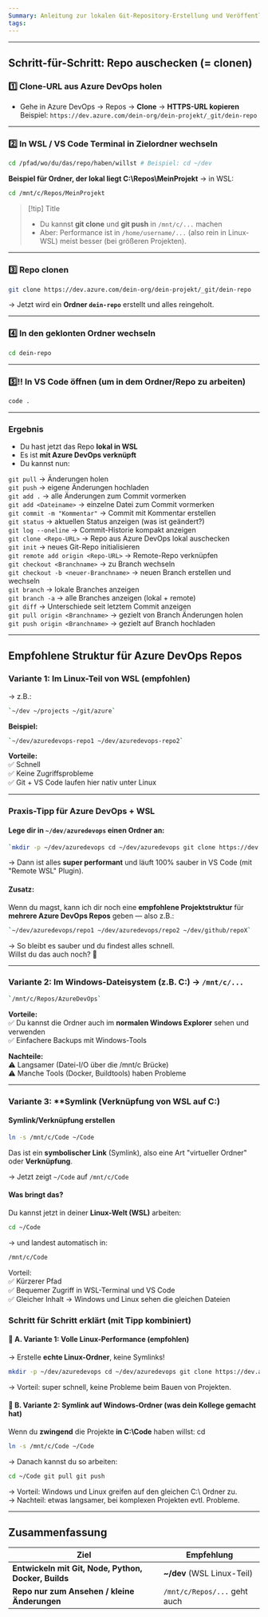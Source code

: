 ```yaml
---
Summary: Anleitung zur lokalen Git-Repository-Erstellung und Veröffentlichung auf GitHub.
tags:
---
```

---
## Schritt-für-Schritt: Repo auschecken (= clonen)


### 1️⃣ Clone-URL aus Azure DevOps holen

- Gehe in Azure DevOps → Repos → **Clone** → **HTTPS-URL kopieren** 
	Beispiel: `https://dev.azure.com/dein-org/dein-projekt/_git/dein-repo`

---
### 2️⃣ In WSL / VS Code Terminal in Zielordner wechseln

```bash
cd /pfad/wo/du/das/repo/haben/willst # Beispiel: cd ~/dev
```

**Beispiel für Ordner, der lokal liegt C:\Repos\MeinProjekt** → in WSL:

```bash
cd /mnt/c/Repos/MeinProjekt
```
> [!tip] Title
> - Du kannst **git clone** und **git push** in `/mnt/c/...` machen
> - Aber: Performance ist in `/home/username/...` (also rein in Linux-WSL) meist besser (bei größeren Projekten).


---
### 3️⃣ Repo clonen

```bash
git clone https://dev.azure.com/dein-org/dein-projekt/_git/dein-repo
```
→ Jetzt wird ein **Ordner `dein-repo`** erstellt und alles reingeholt.

---
### 4️⃣ In den geklonten Ordner wechseln

```bash
cd dein-repo
```

---
### 5️⃣‼️ In VS Code öffnen (um in dem Ordner/Repo zu arbeiten)

```bash
code .
```

---
### Ergebnis

- Du hast jetzt das Repo **lokal in WSL**
- Es ist **mit Azure DevOps verknüpft**
- Du kannst nun:

`git pull` → Änderungen holen  
`git push` → eigene Änderungen hochladen  
`git add .` → alle Änderungen zum Commit vormerken  
`git add <Dateiname>` → einzelne Datei zum Commit vormerken  
`git commit -m "Kommentar"` → Commit mit Kommentar erstellen  
`git status` → aktuellen Status anzeigen (was ist geändert?)  
`git log --oneline` → Commit-Historie kompakt anzeigen  
`git clone <Repo-URL>` → Repo aus Azure DevOps lokal auschecken  
`git init` → neues Git-Repo initialisieren  
`git remote add origin <Repo-URL>` → Remote-Repo verknüpfen  
`git checkout <Branchname>` → zu Branch wechseln  
`git checkout -b <neuer-Branchname>` → neuen Branch erstellen und wechseln  
`git branch` → lokale Branches anzeigen  
`git branch -a` → alle Branches anzeigen (lokal + remote)  
`git diff` → Unterschiede seit letztem Commit anzeigen  
`git pull origin <Branchname>` → gezielt von Branch Änderungen holen  
`git push origin <Branchname>` → gezielt auf Branch hochladen

---

## **Empfohlene Struktur für Azure DevOps Repos**

### Variante 1: **Im Linux-Teil von WSL (empfohlen)**

→ z.B.:
```bash 
`~/dev ~/projects ~/git/azure`
```
**Beispiel:**

```bash
`~/dev/azuredevops-repo1 ~/dev/azuredevops-repo2`
```

**Vorteile:**  
✅ Schnell  
✅ Keine Zugriffsprobleme  
✅ Git + VS Code laufen hier nativ unter Linux

---
### **Praxis-Tipp für Azure DevOps + WSL**

#### Lege dir in **`~/dev/azuredevops`** einen Ordner an:

```bash
`mkdir -p ~/dev/azuredevops cd ~/dev/azuredevops git clone https://dev.azure.com/...`
```
→ Dann ist alles **super performant** und läuft 100% sauber in VS Code (mit "Remote WSL" Plugin).

#### Zusatz:

Wenn du magst, kann ich dir noch eine **empfohlene Projektstruktur** für **mehrere Azure DevOps Repos** geben — also z.B.:

```bash
`~/dev/azuredevops/repo1 ~/dev/azuredevops/repo2 ~/dev/github/repoX`
```

→ So bleibt es sauber und du findest alles schnell.  
Willst du das auch noch? 🚀

---
### Variante 2: **Im Windows-Dateisystem (z.B. C:)** → `/mnt/c/...`

```bash
`/mnt/c/Repos/AzureDevOps`
```

**Vorteile:**  
✅ Du kannst die Ordner auch im **normalen Windows Explorer** sehen und verwenden  
✅ Einfachere Backups mit Windows-Tools

**Nachteile:**  
⚠️ Langsamer (Datei-I/O über die /mnt/c Brücke)  
⚠️ Manche Tools (Docker, Buildtools) haben Probleme

---
### Variante 3: **Symlink (Verknüpfung von WSL auf C:)

#### Symlink/Verknüpfung erstellen

```bash
ln -s /mnt/c/Code ~/Code
```
Das ist ein **symbolischer Link** (Symlink), also eine Art "virtueller Ordner" oder **Verknüpfung**.

→ Jetzt zeigt `~/Code` auf `/mnt/c/Code`

#### Was bringt das?

Du kannst jetzt in deiner **Linux-Welt (WSL)** arbeiten:

```bash
cd ~/Code
```
→ und landest automatisch in:

```bash
/mnt/c/Code
```

Vorteil:  
✅ Kürzerer Pfad  
✅ Bequemer Zugriff in WSL-Terminal und VS Code  
✅ Gleicher Inhalt → Windows und Linux sehen die gleichen Dateien


### **Schritt für Schritt erklärt** (mit Tipp kombiniert)

#### 🥇 A. Variante 1: **Volle Linux-Performance (empfohlen)**

→ Erstelle **echte Linux-Ordner**, keine Symlinks!
```bash
mkdir -p ~/dev/azuredevops cd ~/dev/azuredevops git clone https://dev.azure.com/...
```
→ Vorteil: super schnell, keine Probleme beim Bauen von Projekten.


#### 🥈 B. Variante 2: **Symlink auf Windows-Ordner (was dein Kollege gemacht hat)**

Wenn du **zwingend** die Projekte **in C:\Code** haben willst:
cd 
```bash
ln -s /mnt/c/Code ~/Code
```
→ Danach kannst du so arbeiten:

```bash
cd ~/Code git pull git push
```

→ Vorteil: Windows und Linux greifen auf den gleichen C:\ Ordner zu.  
→ Nachteil: etwas langsamer, bei komplexen Projekten evtl. Probleme.

---
## Zusammenfassung

| Ziel                                                 | Empfehlung                   |
| ---------------------------------------------------- | ---------------------------- |
| **Entwickeln mit Git, Node, Python, Docker, Builds** | **~/dev** (WSL Linux-Teil)   |
| **Repo nur zum Ansehen / kleine Änderungen**         | `/mnt/c/Repos/...` geht auch |
